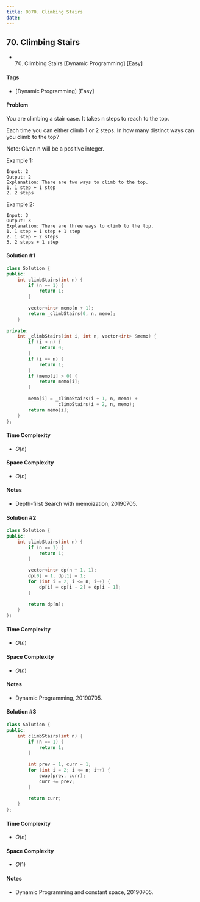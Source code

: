 ```yaml
---
title: 0070. Climbing Stairs
date: 
---
```


## 70. Climbing Stairs
- 70. Climbing Stairs [Dynamic Programming] [Easy]

#### Tags
- [Dynamic Programming] [Easy]

#### Problem
You are climbing a stair case. It takes n steps to reach to the top.

Each time you can either climb 1 or 2 steps. In how many distinct ways can you climb to the top?

Note: Given n will be a positive integer.

Example 1:

    Input: 2
    Output: 2
    Explanation: There are two ways to climb to the top.
    1. 1 step + 1 step
    2. 2 steps

Example 2:

    Input: 3
    Output: 3
    Explanation: There are three ways to climb to the top.
    1. 1 step + 1 step + 1 step
    2. 1 step + 2 steps
    3. 2 steps + 1 step

#### Solution #1
``` C++
class Solution {
public:
    int climbStairs(int n) {
        if (n == 1) {
            return 1;
        }
        
        vector<int> memo(n + 1);
        return _climbStairs(0, n, memo);
    }
    
private:
    int _climbStairs(int i, int n, vector<int> &memo) {
        if (i > n) {
            return 0;
        }
        if (i == n) {
            return 1;
        }
        if (memo[i] > 0) {
            return memo[i];
        }
        
        memo[i] = _climbStairs(i + 1, n, memo) + 
                  _climbStairs(i + 2, n, memo);
        return memo[i];
    }
};
```

#### Time Complexity
- $O(n)$

#### Space Complexity
- $O(n)$

#### Notes
- Depth-first Search with memoization, 20190705.

#### Solution #2
``` C++
class Solution {
public:
    int climbStairs(int n) {
        if (n == 1) {
            return 1;
        }
        
        vector<int> dp(n + 1, 1);
        dp[0] = 1, dp[1] = 1;
        for (int i = 2; i <= n; i++) {
            dp[i] = dp[i - 2] + dp[i - 1];
        }
        
        return dp[n];
    }
};
```

#### Time Complexity
- $O(n)$

#### Space Complexity
- $O(n)$

#### Notes
- Dynamic Programming, 20190705.

#### Solution #3
``` C++
class Solution {
public:
    int climbStairs(int n) {
        if (n == 1) {
            return 1;
        }
        
        int prev = 1, curr = 1;
        for (int i = 2; i <= n; i++) {
            swap(prev, curr);
            curr += prev;
        }
        
        return curr;
    }
};
```

#### Time Complexity
- $O(n)$

#### Space Complexity
- $O(1)$

#### Notes
- Dynamic Programming and constant space, 20190705.
